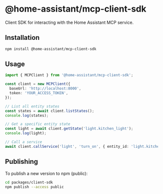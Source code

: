 # @home-assistant/mcp-client-sdk

Client SDK for interacting with the Home Assistant MCP service.

## Installation

```bash
npm install @home-assistant/mcp-client-sdk
```

## Usage

```ts
import { MCPClient } from '@home-assistant/mcp-client-sdk';

const client = new MCPClient({
  baseUrl: 'http://localhost:8000',
  token: 'YOUR_ACCESS_TOKEN',
});

// List all entity states
const states = await client.listStates();
console.log(states);

// Get a specific entity state
const light = await client.getState('light.kitchen_light');
console.log(light);

// Call a service
await client.callService('light', 'turn_on', { entity_id: 'light.kitchen_light' });
```

## Publishing

To publish a new version to npm (public):

```bash
cd packages/client-sdk
npm publish --access public
```
